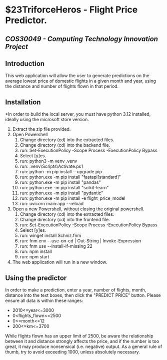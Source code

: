 # $23TriforceHeros - Flight Price Predictor.
## _COS30049 - Computing Technology Innovation Project_

## Introduction
This web application will allow the user to generate predictions on the average lowest price of domestic flights in a given month and year, using the distance and number of flights flown in that period.
## Installation
*In order to build the local server, you must have python 3.12 installed, ideally using the microsoft store version.
1. Extract the zip file provided.
2. Open Powershell
    1. Change directory (cd) into the extracted files.
    2. Change directory (cd) into the backend file.
    3. run: Set-ExecutionPolicy -Scope Process -ExecutionPolicy Bypass
    4. Select [y]es.
    5. run: python3 -m venv .venv
    6. run: .venv\Scripts\Activate.ps1
    7. run: python -m pip install --upgrade pip
    8. run: python.exe -m pip install "fastapi[standard]"
    9. run: python.exe -m pip install "pandas"
    10. run: python.exe -m pip install "scikit-learn"
    11. run: python.exe -m pip install "pydantic"
    12. run: python.exe -m pip install -e flight_price_model
    13. run: uvicorn main:app --reload
3. Open a new Powershell, without closing the original powershell.
    1. Change directory (cd) into the extracted files.
    2. Change directory (cd) into the frontend file.
    3. run: Set-ExecutionPolicy -Scope Process -ExecutionPolicy Bypass
    4. Select [y]es.
    5. run: winget install Schniz.fnm
    6. run: fnm env --use-on-cd | Out-String | Invoke-Expression
    7. run: fnm use --install-if-missing 22
    8. run: npm install
    9. run: npm start
4. The web application will run in a new window.

## Using the predictor
In order to make a prediction, enter a year, number of flights, month, distance into the text boxes, then click the "PREDICT PRICE" button. Please ensure all data is within these ranges:

- 2010<=year<=3000 
- 0<flights_flown<=2500
- 0<=month<=12
- 200<=km<=3700

While flights flown has an upper limit of 2500, be aware the relationship between it and distance strongly affects the price, and if the number is too great, it may produce nonsensical (i.e. negative) output. As a general rule of thumb, try to avoid exceeding 1000, unless absolutely necessary.

